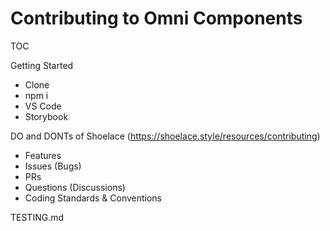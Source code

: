 # Contributing to Omni Components

TOC

Getting Started
  - Clone
  - npm i
  - VS Code
  - Storybook

DO and DONTs of Shoelace (https://shoelace.style/resources/contributing)
  - Features
  - Issues (Bugs)
  - PRs
  - Questions (Discussions)
  - Coding Standards & Conventions
 
TESTING.md
